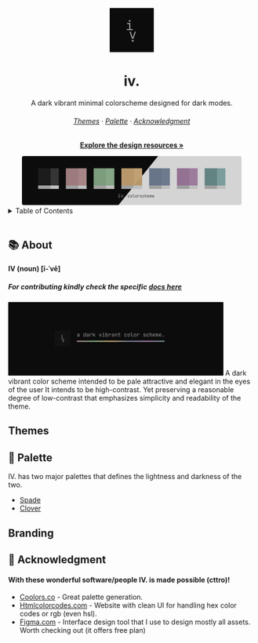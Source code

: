 <div align="center">
  <img src="assets/logo.png" width="90" height="90" />
  <h1>iv.</h1>
  <p>A dark vibrant minimal colorscheme designed for dark modes.</p>
  <h6>
    <a href="#themes">Themes</a> ·
    <a href="#art-palette">Palette</a> ·
    <a href="#gift_heart-acknowledgment">Acknowledgment</a>
  </h6>
  <p><a href="../resources/"><strong>Explore the design resources »</strong></a></p>
  
  <img src="assets/colorscheme.png" height="100" />
    
</div>

<!-- TABLE OF CONTENTS -->
<details>
  <summary>Table of Contents</summary>
  <br />
  <ol>
    <li>
      <a href="#books-about">About the colorscheme</a>
    </li>
    <li>
      <a href="#themes">Themes</a>
      <ul>
        <li><a href="#available-themes">Available Themes</a></li>
      </ul>
    </li>
    <li>
      <a href="#art-palette">Palette</a>
    </li>
    <li>
      <a href="#branding">Branding</a>
      <ul>
        <li><a href="#resources">Resources</a></li>
      </ul>
    </li>
    <li><a href="#gift_heart-acknowledgment">Acknowledgment</a></li>
  </ol>
</details>

<br />

## :books: About
#### IV (noun) [ī-ˈvē]
##### For contributing kindly check the specific [docs here](contributing.md)

<img src="assets/banner.png" height="150" />  
A dark vibrant color scheme intended to be pale attractive and elegant in the eyes of the user It intends to be high-contrast.   
Yet preserving a reasonable degree of low-contrast that emphasizes simplicity and readability of the theme.  

## Themes

## :art: Palette

IV. has two major palettes that defines the lightness and darkness of the two.

- [Spade](../palettes/spade.md)
- [Clover](../palettes/clover.md)

## Branding

## :gift_heart: Acknowledgment
#### With these wonderful software/people IV. is made possible (cttro)!

- [Coolors.co](https://coolors.co) - Great palette generation.
- [Htmlcolorcodes.com](https://htmlcolorcodes.com) - Website with clean UI for handling hex color codes or rgb (even hsl).
- [Figma.com](https://figma.com) - Interface design tool that I use to design mostly all assets. Worth checking out (it offers free plan)
